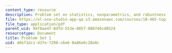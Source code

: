 ```yaml
---
content_type: resource
description: Problem set on statistics, nonparametrics, and robustness.
file: https://ol-ocw-studio-app-qa.s3.amazonaws.com/courses/18-465-topics-in-statistics-nonparametrics-and-robustness-spring-2005/40ef1dc1d37e7298c6e60a86e6c28e8c_ps1.pdf
file_type: application/pdf
parent_uid: 94f8ae4f-0dfd-553e-8057-088740cd0524
resourcetype: Document
title: Problem Set 1
uid: 40ef1dc1-d37e-7298-c6e6-0a86e6c28e8c
---
```

